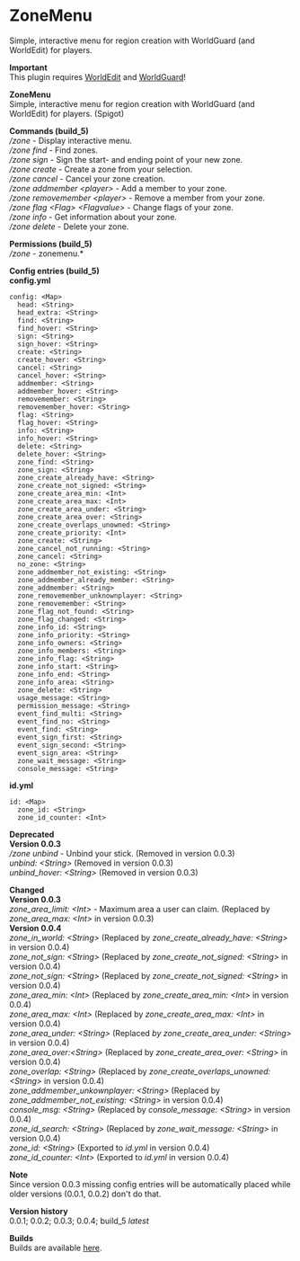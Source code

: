 # ZoneMenu  
Simple, interactive menu for region creation with WorldGuard (and WorldEdit) for players.

**Important**  
This plugin requires [WorldEdit](https://github.com/sk89q/WorldEdit) and [WorldGuard](https://github.com/sk89q/WorldGuard)!

**ZoneMenu**  
Simple, interactive menu for region creation with WorldGuard (and WorldEdit) for players. (Spigot)

**Commands (build_5)**  
*/zone* - Display interactive menu.  
*/zone find* - Find zones.  
*/zone sign* - Sign the start- and ending point of your new zone.  
*/zone create* - Create a zone from your selection.  
*/zone cancel* - Cancel your zone creation.  
*/zone addmember \<player\>* - Add a member to your zone.  
*/zone removemember \<player\>* - Remove a member from your zone.  
*/zone flag \<Flag\> \<Flagvalue\>* - Change flags of your zone.  
*/zone info* - Get information about your zone.  
*/zone delete* - Delete your zone.  

**Permissions (build_5)**  
*/zone* - zonemenu.\*

**Config entries (build_5)**  
**config.yml**  
```
config: <Map>
  head: <String>
  head_extra: <String>
  find: <String>
  find_hover: <String>
  sign: <String>
  sign_hover: <String>
  create: <String>
  create_hover: <String>
  cancel: <String>
  cancel_hover: <String>
  addmember: <String>
  addmember_hover: <String>
  removemember: <String>
  removemember_hover: <String>
  flag: <String>
  flag_hover: <String>
  info: <String>
  info_hover: <String>
  delete: <String>
  delete_hover: <String>
  zone_find: <String>
  zone_sign: <String>
  zone_create_already_have: <String>
  zone_create_not_signed: <String>
  zone_create_area_min: <Int>
  zone_create_area_max: <Int>
  zone_create_area_under: <String>
  zone_create_area_over: <String>
  zone_create_overlaps_unowned: <String>
  zone_create_priority: <Int>
  zone_create: <String>
  zone_cancel_not_running: <String>
  zone_cancel: <String>
  no_zone: <String>
  zone_addmember_not_existing: <String>
  zone_addmember_already_member: <String>
  zone_addmember: <String>
  zone_removemember_unknownplayer: <String>
  zone_removemember: <String>
  zone_flag_not_found: <String>
  zone_flag_changed: <String>
  zone_info_id: <String>
  zone_info_priority: <String>
  zone_info_owners: <String>
  zone_info_members: <String>
  zone_info_flag: <String>
  zone_info_start: <String>
  zone_info_end: <String>
  zone_info_area: <String>
  zone_delete: <String>
  usage_message: <String>
  permission_message: <String>
  event_find_multi: <String>
  event_find_no: <String>
  event_find: <String>
  event_sign_first: <String>
  event_sign_second: <String>
  event_sign_area: <String>
  zone_wait_message: <String>
  console_message: <String>
```
**id.yml**  
```
id: <Map>
  zone_id: <String>
  zone_id_counter: <Int>
```

**Deprecated**  
**Version 0.0.3**  
*/zone unbind* - Unbind your stick. (Removed in version 0.0.3)  
*unbind: \<String\>* (Removed in version 0.0.3)  
*unbind_hover: \<String\>* (Removed in version 0.0.3)

**Changed**  
**Version 0.0.3**  
*zone_area_limit: \<Int\>* - Maximum area a user can claim. (Replaced by *zone_area_max: \<Int\>* in version 0.0.3)  
**Version 0.0.4**  
*zone_in_world: \<String\>* (Replaced by *zone_create_already_have: \<String\>* in version 0.0.4)  
*zone_not_sign: \<String\>* (Replaced by *zone_create_not_signed: \<String\>* in version 0.0.4)  
*zone_not_sign: \<String\>* (Replaced by *zone_create_not_signed: \<String\>* in version 0.0.4)  
*zone_area_min: \<Int\>* (Replaced by *zone_create_area_min: \<Int\>* in version 0.0.4)  
*zone_area_max: \<Int\>* (Replaced by *zone_create_area_max: \<Int\>* in version 0.0.4)  
*zone_area_under: \<String\>* (Replaced *by zone_create_area_under: \<String\>* in version 0.0.4)  
*zone_area_over:\<String\>* (Replaced by *zone_create_area_over: \<String\>* in version 0.0.4)  
*zone_overlap: \<String\>* (Replaced by *zone_create_overlaps_unowned: \<String\>* in version 0.0.4)  
*zone_addmember_unkownplayer: \<String\>* (Replaced by *zone_addmember_not_existing: \<String\>* in version 0.0.4)  
*console_msg: \<String\>* (Replaced by *console_message: \<String\>* in version 0.0.4)  
*zone_id_search: \<String\>* (Replaced by *zone_wait_message: \<String\>* in version 0.0.4)  
*zone_id: \<String\>* (Exported to *id.yml* in version 0.0.4)  
*zone_id_counter: \<Int\>* (Exported to *id.yml* in version 0.0.4)

**Note**  
Since version 0.0.3 missing config entries will be automatically placed while older versions (0.0.1, 0.0.2) don't do that.

**Version history**  
0.0.1; 0.0.2; 0.0.3; 0.0.4; build_5 *latest*

**Builds**  
Builds are available [here](https://jenkins.joestr.xyz/job/ZoneMenu/).
